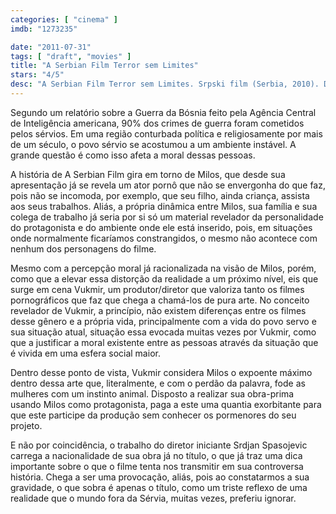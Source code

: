 ```yaml
---
categories: [ "cinema" ]
imdb: "1273235"

date: "2011-07-31"
tags: [ "draft", "movies" ]
title: "A Serbian Film Terror sem Limites"
stars: "4/5"
desc: "A Serbian Film Terror sem Limites. Srpski film (Serbia, 2010). Dirigido por Srdjan Spasojevic. Escrito por Aleksandar Radivojevic, Srdjan Spasojevic. Com Srdjan Todorovic, Sergej Trifunovic, Jelena Gavrilovic, Slobodan Bestic, Katarina Zutic, Luka Mijatovic, Ana Sakic, Lena Bogdanovic, Miodrag Krcmarik."
---
```

Segundo um relatório sobre a Guerra da Bósnia feito pela Agência Central de Inteligência americana, 90% dos crimes de guerra foram cometidos pelos sérvios. Em uma região conturbada política e religiosamente por mais de um século, o povo sérvio se acostumou a um ambiente instável. A grande questão é como isso afeta a moral dessas pessoas.

A história de A Serbian Film gira em torno de Milos, que desde sua apresentação já se revela um ator pornô que não se envergonha do que faz, pois não se incomoda, por exemplo, que seu filho, ainda criança, assista aos seus trabalhos. Aliás, a própria dinâmica entre Milos, sua família e sua colega de trabalho já seria por si só um material revelador da personalidade do protagonista e do ambiente onde ele está inserido, pois, em situações onde normalmente ficaríamos constrangidos, o mesmo não acontece com nenhum dos personagens do filme.

Mesmo com a percepção moral já racionalizada na visão de Milos, porém, como que a elevar essa distorção da realidade a um próximo nível, eis que surge em cena Vukmir, um produtor/diretor que valoriza tanto os filmes pornográficos que faz que chega a chamá-los de pura arte. No conceito revelador de Vukmir, a princípio, não existem diferenças entre os filmes desse gênero e a própria vida, principalmente com a vida do povo servo e sua situação atual, situação essa evocada muitas vezes por Vukmir, como que a justificar a moral existente entre as pessoas através da situação que é vivida em uma esfera social maior.

Dentro desse ponto de vista, Vukmir considera Milos o expoente máximo dentro dessa arte que, literalmente, e com o perdão da palavra, fode as mulheres com um instinto animal. Disposto a realizar sua obra-prima usando Milos como protagonista, paga a este uma quantia exorbitante para que este participe da produção sem conhecer os pormenores do seu projeto.

E não por coincidência, o trabalho do diretor iniciante Srdjan Spasojevic carrega a nacionalidade de sua obra já no título, o que já traz uma dica importante sobre o que o filme tenta nos transmitir em sua controversa história. Chega a ser uma provocação, aliás, pois ao constatarmos a sua gravidade, o que sobra é apenas o título, como um triste reflexo de uma realidade que o mundo fora da Sérvia, muitas vezes, preferiu ignorar.

